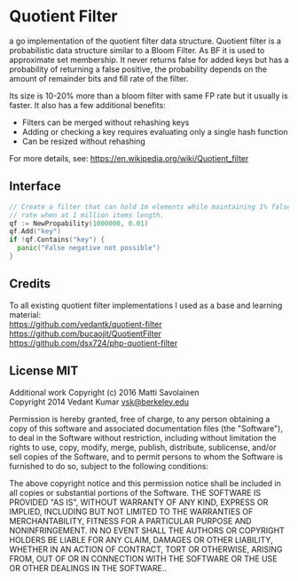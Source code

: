 # Quotient Filter

a go implementation of the quotient filter data structure. Quotient filter is a
probabilistic data structure similar to a Bloom Filter. As BF it is used to approximate set membership. It never returns false for added keys but has a probability of returning a false positive, the probability depends on the amount of remainder bits and fill rate of the filter.

Its size is 10-20% more than a bloom filter with same FP rate but it usually is faster.
It also has a few additional benefits:
- Filters can be merged without rehashing keys
- Adding or checking a key requires evaluating only a single hash function
- Can be resized without rehashing

For more details, see: https://en.wikipedia.org/wiki/Quotient_filter

## Interface

```go
// Create a filter that can hold 1m elements while maintaining 1% false positive
// rate when at 1 million items length.
qf := NewPropability(1000000, 0.01)
qf.Add("key")
if !qf.Contains("key") {
  panic("False negative not possible")
}
```

## Credits

To all existing quotient filter implementations I used as a base and learning material:  
https://github.com/vedantk/quotient-filter  
https://github.com/bucaojit/QuotientFilter  
https://github.com/dsx724/php-quotient-filter  


## License MIT
Additional work Copyright (c) 2016 Matti Savolainen  
Copyright 2014 Vedant Kumar <vsk@berkeley.edu>  


Permission is hereby granted, free of charge, to any person obtaining a
copy of this software and associated documentation files (the
"Software"), to deal in the Software without restriction, including
without limitation the rights to use, copy, modify, merge, publish,
distribute, sublicense, and/or sell copies of the Software, and to
permit persons to whom the Software is furnished to do so, subject to
the following conditions:

The above copyright notice and this permission notice shall be included
in all copies or substantial portions of the Software.  THE SOFTWARE IS
PROVIDED "AS IS", WITHOUT WARRANTY OF ANY KIND, EXPRESS OR IMPLIED,
INCLUDING BUT NOT LIMITED TO THE WARRANTIES OF MERCHANTABILITY, FITNESS
FOR A PARTICULAR PURPOSE AND NONINFRINGEMENT. IN NO EVENT SHALL THE
AUTHORS OR COPYRIGHT HOLDERS BE LIABLE FOR ANY CLAIM, DAMAGES OR OTHER
LIABILITY, WHETHER IN AN ACTION OF CONTRACT, TORT OR OTHERWISE, ARISING
FROM, OUT OF OR IN CONNECTION WITH THE SOFTWARE OR THE USE OR OTHER
DEALINGS IN THE SOFTWARE..
